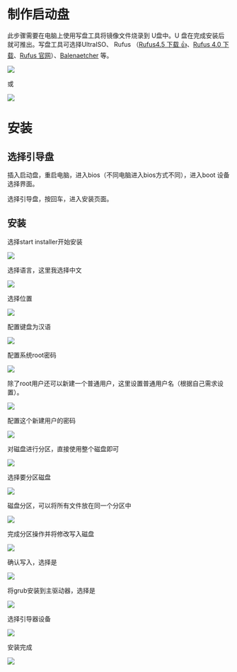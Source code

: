 # 制作启动盘

此步骤需要在电脑上使用写盘工具将镜像文件烧录到 U盘中。U 盘在完成安装后就可推出。写盘工具可选择UltraISO、 Rufus （[Rufus4.5 下载 👍](https://download.liveupdate.fnnas.com/x86_64/packages/rufus-4.5.exe)、[Rufus 4.0 下载](https://download.liveupdate.fnnas.com/x86_64/packages/rufus-4.0.exe)、[Rufus 官网](https://rufus.ie/)）、[Balenaetcher](https://etcher.balena.io/) 等。

![](./img_iso/rufus.jpg)

或

![](./img_iso/ultraiso.png)



# 安装

## 选择引导盘

插入启动盘，重启电脑，进入bios（不同电脑进入bios方式不同），进入boot  设备选择界面。

选择引导盘，按回车，进入安装页面。

## 安装

选择start installer开始安装

![](./img_iso/镜像启动.png)

选择语言，这里我选择中文

![](./img_iso/2.png)

选择位置

![](./img_iso/3.png)

配置键盘为汉语

![](./img_iso/4.png)



配置系统root密码

![](./img_iso/7.png)

除了root用户还可以新建一个普通用户，这里设置普通用户名（根据自己需求设置）。

![](./img_iso/8.jpg)

配置这个新建用户的密码

![](./img_iso/9.png)

对磁盘进行分区，直接使用整个磁盘即可

![](./img_iso/10.png)

选择要分区磁盘

![](./img_iso/11.png)



磁盘分区，可以将所有文件放在同一个分区中

![](./img_iso/22.png)

完成分区操作并将修改写入磁盘

![](./img_iso/23.png)



确认写入，选择是

![](./img_iso/24.png)

将grub安装到主驱动器，选择是

![](./img_iso/17.png)





选择引导器设备

![](./img_iso/18.png)

安装完成

![](./img_iso/19.png)



